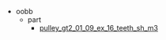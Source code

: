 * oobb
  * part
    * [pulley_gt2_01_09_ex_16_teeth_sh_m3](oobb/part/pulley_gt2_01_09_ex_16_teeth_sh_m3)
